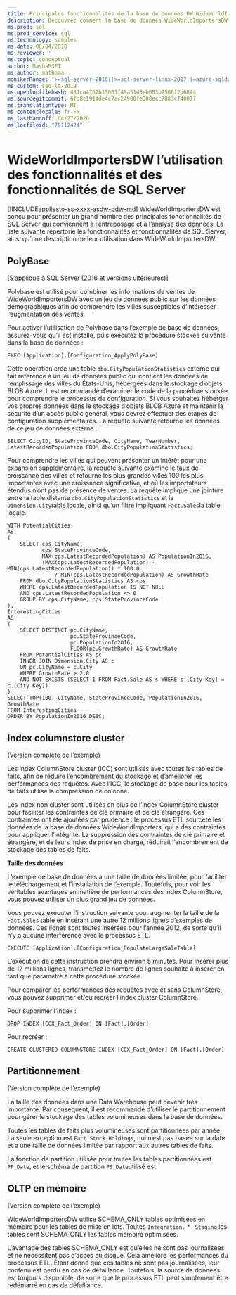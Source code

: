 ```yaml
---
title: Principales fonctionnalités de la base de données DW WideWorldImporters
description: Découvrez comment la base de données WideWorldImportersDW présente les principales fonctionnalités de SQL Server qui conviennent à l’entreposage et à l’analyse des données.
ms.prod: sql
ms.prod_service: sql
ms.technology: samples
ms.date: 08/04/2018
ms.reviewer: ''
ms.topic: conceptual
author: MashaMSFT
ms.author: mathoma
monikerRange: '>=sql-server-2016||>=sql-server-linux-2017||=azure-sqldw-latest||>=aps-pdw-2016||=sqlallproducts-allversions||=azuresqldb-mi-current'
ms.custom: seo-lt-2019
ms.openlocfilehash: 431ca4762b15003f49a5145eb603b7508f2d6844
ms.sourcegitcommit: 6fd8c1914de4c7ac24900fe388ecc7883c740077
ms.translationtype: MT
ms.contentlocale: fr-FR
ms.lasthandoff: 04/27/2020
ms.locfileid: "79112424"
---
```

# <a name="wideworldimportersdw-use-of-sql-server-features-and-capabilities"></a>WideWorldImportersDW l’utilisation des fonctionnalités et des fonctionnalités de SQL Server
[!INCLUDE[appliesto-ss-xxxx-asdw-pdw-md](../includes/appliesto-ss-xxxx-asdw-pdw-md.md)]
WideWorldImportersDW est conçu pour présenter un grand nombre des principales fonctionnalités de SQL Server qui conviennent à l’entreposage et à l’analyse des données. La liste suivante répertorie les fonctionnalités et fonctionnalités de SQL Server, ainsi qu’une description de leur utilisation dans WideWorldImportersDW.

## <a name="polybase"></a>PolyBase

[S’applique à SQL Server (2016 et versions ultérieures)]

Polybase est utilisé pour combiner les informations de ventes de WideWorldImportersDW avec un jeu de données public sur les données démographiques afin de comprendre les villes susceptibles d’intéresser l’augmentation des ventes.

Pour activer l’utilisation de Polybase dans l’exemple de base de données, assurez-vous qu’il est installé, puis exécutez la procédure stockée suivante dans la base de données :

    EXEC [Application].[Configuration_ApplyPolyBase]

Cette opération crée une table `dbo.CityPopulationStatistics` externe qui fait référence à un jeu de données public qui contient les données de remplissage des villes du États-Unis, hébergées dans le stockage d’objets BLOB Azure. Il est recommandé d’examiner le code de la procédure stockée pour comprendre le processus de configuration. Si vous souhaitez héberger vos propres données dans le stockage d’objets BLOB Azure et maintenir la sécurité d’un accès public général, vous devrez effectuer des étapes de configuration supplémentaires. La requête suivante retourne les données de ce jeu de données externe :

    SELECT CityID, StateProvinceCode, CityName, YearNumber, LatestRecordedPopulation FROM dbo.CityPopulationStatistics;

Pour comprendre les villes qui peuvent présenter un intérêt pour une expansion supplémentaire, la requête suivante examine le taux de croissance des villes et retourne les plus grandes villes 100 les plus importantes avec une croissance significative, et où les importateurs étendus n’ont pas de présence de ventes. La requête implique une jointure entre la table distante `dbo.CityPopulationStatistics` et la `Dimension.City`table locale, ainsi qu’un filtre impliquant `Fact.Sales`la table locale.

    WITH PotentialCities
    AS
    (
        SELECT cps.CityName,
               cps.StateProvinceCode,
               MAX(cps.LatestRecordedPopulation) AS PopulationIn2016,
               (MAX(cps.LatestRecordedPopulation) - MIN(cps.LatestRecordedPopulation)) * 100.0
                   / MIN(cps.LatestRecordedPopulation) AS GrowthRate
        FROM dbo.CityPopulationStatistics AS cps
        WHERE cps.LatestRecordedPopulation IS NOT NULL
        AND cps.LatestRecordedPopulation <> 0
        GROUP BY cps.CityName, cps.StateProvinceCode
    ),
    InterestingCities
    AS
    (
        SELECT DISTINCT pc.CityName,
                        pc.StateProvinceCode,
                        pc.PopulationIn2016,
                        FLOOR(pc.GrowthRate) AS GrowthRate
        FROM PotentialCities AS pc
        INNER JOIN Dimension.City AS c
        ON pc.CityName = c.City
        WHERE GrowthRate > 2.0
        AND NOT EXISTS (SELECT 1 FROM Fact.Sale AS s WHERE s.[City Key] = c.[City Key])
    )
    SELECT TOP(100) CityName, StateProvinceCode, PopulationIn2016, GrowthRate
    FROM InterestingCities
    ORDER BY PopulationIn2016 DESC;

## <a name="clustered-columnstore-indexes"></a>Index columnstore cluster

(Version complète de l’exemple)

Les index ColumnStore cluster (ICC) sont utilisés avec toutes les tables de faits, afin de réduire l’encombrement du stockage et d’améliorer les performances des requêtes. Avec l’ICC, le stockage de base pour les tables de faits utilise la compression de colonne.

Les index non cluster sont utilisés en plus de l’index ColumnStore cluster pour faciliter les contraintes de clé primaire et de clé étrangère. Ces contraintes ont été ajoutées par prudence : le processus ETL sourcete les données de la base de données WideWorldImporters, qui a des contraintes pour appliquer l’intégrité. La suppression des contraintes de clé primaire et étrangère, et de leurs index de prise en charge, réduirait l’encombrement de stockage des tables de faits.

**Taille des données**

L’exemple de base de données a une taille de données limitée, pour faciliter le téléchargement et l’installation de l’exemple. Toutefois, pour voir les véritables avantages en matière de performances des index ColumnStore, vous pouvez utiliser un plus grand jeu de données.

Vous pouvez exécuter l’instruction suivante pour augmenter la taille de la `Fact.Sales` table en insérant une autre 12 millions lignes d’exemples de données. Ces lignes sont toutes insérées pour l’année 2012, de sorte qu’il n’y a aucune interférence avec le processus ETL.

    EXECUTE [Application].[Configuration_PopulateLargeSaleTable]

L’exécution de cette instruction prendra environ 5 minutes. Pour insérer plus de 12 millions lignes, transmettez le nombre de lignes souhaité à insérer en tant que paramètre à cette procédure stockée.

Pour comparer les performances des requêtes avec et sans ColumnStore, vous pouvez supprimer et/ou recréer l’index cluster ColumnStore.

Pour supprimer l’index :

    DROP INDEX [CCX_Fact_Order] ON [Fact].[Order]

Pour recréer :

    CREATE CLUSTERED COLUMNSTORE INDEX [CCX_Fact_Order] ON [Fact].[Order]

## <a name="partitioning"></a>Partitionnement

(Version complète de l’exemple)

La taille des données dans une Data Warehouse peut devenir très importante. Par conséquent, il est recommandé d’utiliser le partitionnement pour gérer le stockage des tables volumineuses dans la base de données.

Toutes les tables de faits plus volumineuses sont partitionnées par année. La seule exception est `Fact.Stock Holdings`, qui n’est pas basée sur la date et a une taille de données limitée par rapport aux autres tables de faits.

La fonction de partition utilisée pour toutes les tables partitionnées est `PF_Date`, et le schéma de partition `PS_Date`utilisé est.

## <a name="in-memory-oltp"></a>OLTP en mémoire

(Version complète de l’exemple)

WideWorldImportersDW utilise SCHEMA_ONLY tables optimisées en mémoire pour les tables de mise en lots. Toutes `Integration.` * `_Staging` les tables sont SCHEMA_ONLY les tables mémoire optimisées.

L’avantage des tables SCHEMA_ONLY est qu’elles ne sont pas journalisées et ne nécessitent pas d’accès au disque. Cela améliore les performances du processus ETL. Étant donné que ces tables ne sont pas journalisées, leur contenu est perdu en cas de défaillance. Toutefois, la source de données est toujours disponible, de sorte que le processus ETL peut simplement être redémarré en cas de défaillance.
